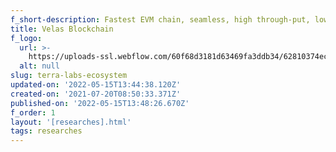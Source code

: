 ```yaml
---
f_short-description: Fastest EVM chain, seamless, high through-put, low fee transactions.
title: Velas Blockchain
f_logo:
  url: >-
    https://uploads-ssl.webflow.com/60f68d3181d63469fa3ddb34/62810374ec205a6a0208a73c_velas-vlx-logo.png
  alt: null
slug: terra-labs-ecosystem
updated-on: '2022-05-15T13:44:38.120Z'
created-on: '2021-07-20T08:50:33.371Z'
published-on: '2022-05-15T13:48:26.670Z'
f_order: 1
layout: '[researches].html'
tags: researches
---
```



